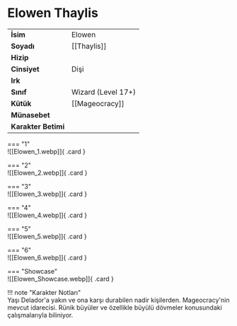 # Elowen Thaylis  
  
<div class="grid" markdown>  
  
|  |  |  
|---|---|  
| **İsim** | Elowen |  
| **Soyadı** | [[Thaylis]] |  
| **Hizip** |  |  
| **Cinsiyet** | Dişi |  
| **Irk** |  |  
| **Sınıf** | Wizard (Level 17+) |  
| **Kütük** | [[Mageocracy]] |  
| **Münasebet** |  |  
| **Karakter Betimi** |  |  
  
  
=== "1"  
	![[Elowen_1.webp]]{ .card }  
  
=== "2"  
	![[Elowen_2.webp]]{ .card }  
  
=== "3"  
	![[Elowen_3.webp]]{ .card }  
  
=== "4"  
	![[Elowen_4.webp]]{ .card }  
  
=== "5"  
	![[Elowen_5.webp]]{ .card }  
  
=== "6"  
	![[Elowen_6.webp]]{ .card }  
  
=== "Showcase"  
	![[Elowen_Showcase.webp]]{ .card }  
  
</div>  
  
!!! note "Karakter Notları"  
	Yaşı Delador'a yakın ve ona karşı durabilen nadir kişilerden. Mageocracy'nin mevcut idarecisi. Rünik büyüler ve özellikle büyülü dövmeler konusundaki çalışmalarıyla biliniyor.  